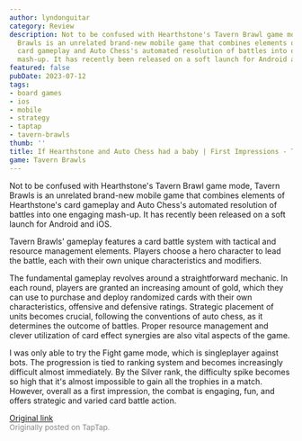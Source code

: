 ```yaml
---
author: lyndonguitar
category: Review
description: Not to be confused with Hearthstone's Tavern Brawl game mode, Tavern
  Brawls is an unrelated brand-new mobile game that combines elements of Hearthstone's
  card gameplay and Auto Chess's automated resolution of battles into one engaging
  mash-up. It has recently been released on a soft launch for Android and iOS.
featured: false
pubDate: 2023-07-12
tags:
- board games
- ios
- mobile
- strategy
- taptap
- tavern-brawls
thumb: ''
title: If Hearthstone and Auto Chess had a baby | First Impressions - Tavern Brawls
game: Tavern Brawls
---
```

Not to be confused with Hearthstone's Tavern Brawl game mode, Tavern Brawls is an unrelated brand-new mobile game that combines elements of Hearthstone's card gameplay and Auto Chess's automated resolution of battles into one engaging mash-up. It has recently been released on a soft launch for Android and iOS.

Tavern Brawls' gameplay features a card battle system with tactical and resource management elements. Players choose a hero character to lead the battle, each with their own unique characteristics and modifiers.

The fundamental gameplay revolves around a straightforward mechanic. In each round, players are granted an increasing amount of gold, which they can use to purchase and deploy randomized cards with their own characteristics, offensive and defensive ratings. Strategic placement of units becomes crucial, following the conventions of auto chess, as it determines the outcome of battles. Proper resource management and clever utilization of card effect synergies are also vital aspects of the game.

I was only able to try the Fight game mode, which is singleplayer against bots. The progression is tied to ranking system and becomes increasingly difficult almost immediately. By the Silver rank, the difficulty spike becomes so high that it's almost impossible to gain all the trophies in a match. However, overall as a first impression, the combat is engaging, fun, and offers strategic and varied card battle action.

[Original link](https://m.taptap.io/post/5986473?share_id=2fd8f7291be8&utm_medium=share&utm_source=discord)<br><span style="font-size: 0.95em; color: #888;">Originally posted on TapTap.</span>